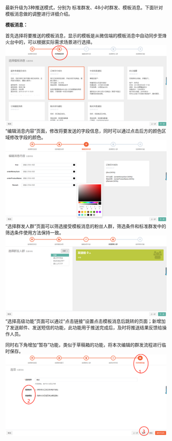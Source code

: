 最新升级为3种推送模式，分别为 标准群发、48小时群发、模板消息。下面针对模板消息做的调整进行详细介绍。

**模板消息：**

首先选择将要推送的模板消息，显示的模板是从微信端的模板消息中自动同步至烽火台中的，可以根据实际需求场景进行选择。![](/assets/1519729914%281%29.jpg)“编辑消息内容”页面，修改将要发送的字段信息，同时可以通过点击后方的颜色区域修改字段的颜色。![](/assets/1519730153%281%29.jpg)“选择群发人群”页面可以筛选接受模板消息的粉丝人群，筛选条件和标准群发中的筛选条件使用方法保持一致。![](/assets/1519730286%281%29.jpg)“选择高级功能”页面可以通过“点击链接”设置点击模板消息后跳转的页面；新增加了发送邮件、发送短信的功能，此功能用于推送完成后，及时将推送结果反馈给操作人员。

同时右下角增加“暂存”功能，类似于草稿箱的功能，将本次编辑的群发流程进行临时保存。![](/assets/1519728877%281%29.jpg)

